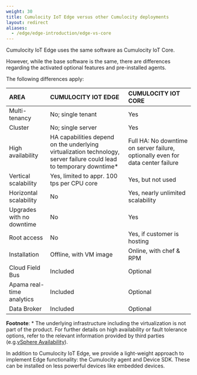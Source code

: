 ```yaml
---
weight: 30
title: Cumulocity IoT Edge versus other Cumulocity deployments
layout: redirect
aliases:
  - /edge/edge-introduction/edge-vs-core
---
```


Cumulocity IoT Edge uses the same software as Cumulocity IoT Core. 

However, while the base software is the same, there are differences regarding the activated optional features and pre-installed agents.
 
The following differences apply:

|AREA|CUMULOCITY IOT EDGE|CUMULOCITY IOT CORE
|:---|:---|:--
|Multi-tenancy|No; single tenant|Yes
|Cluster|No; single server|Yes
|High availability|HA capabilities depend on the underlying virtualization technology, server failure could lead to temporary downtime*|Full HA: No downtime on server failure, optionally even for data center failure
|Vertical scalability|Yes, limited to appr. 100 tps per CPU core|Yes, but not used
|Horizontal scalability|No|Yes, nearly unlimited scalability
|Upgrades with no downtime|No|Yes
|Root access|No|Yes, if customer is hosting
|Installation|Offline, with VM image|Online, with chef & RPM
|Cloud Field Bus|Included|Optional
|Apama real-time analytics|Included|Optional
|Data Broker|Included|Optional

**Footnote**: * The underlying infrastructure including the virtualization is not part of the product. For further details on high availability or fault tolerance options, refer to the relevant information provided by third parties (e.g.[vSphere Availability](https://docs.vmware.com/en/VMware-vSphere/6.5/com.vmware.vsphere.avail.doc/GUID-63F459B7-8884-4818-8872-C9753B2E0215.html)).

In addition to Cumulocity IoT Edge, we provide a light-weight approach to implement Edge functionality: the Cumulocity agent and Device SDK. These can be installed on less powerful devices like embedded devices. 
